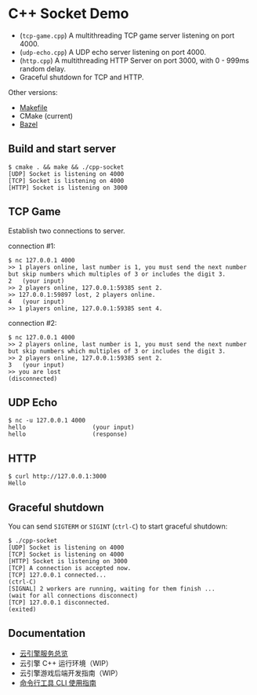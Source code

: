 # C++ Socket Demo

- (`tcp-game.cpp`) A multithreading TCP game server listening on port 4000.
- (`udp-echo.cpp`) A UDP echo server listening on port 4000.
- (`http.cpp`) A multithreading HTTP Server on port 3000, with 0 - 999ms random delay.
- Graceful shutdown for TCP and HTTP.

Other versions:

- [Makefile](https://github.com/leancloud/cpp-socket-demo)
- CMake (current)
- [Bazel](https://github.com/leancloud/cpp-socket-demo/tree/bazel)

## Build and start server

```
$ cmake . && make && ./cpp-socket
[UDP] Socket is listening on 4000
[TCP] Socket is listening on 4000
[HTTP] Socket is listening on 3000
```

## TCP Game

Establish two connections to server.

connection #1:

```
$ nc 127.0.0.1 4000
>> 1 players online, last number is 1, you must send the next number but skip numbers which multiples of 3 or includes the digit 3.
2   (your input)
>> 2 players online, 127.0.0.1:59385 sent 2.
>> 127.0.0.1:59897 lost, 2 players online.
4   (your input)
>> 1 players online, 127.0.0.1:59385 sent 4.
```

connection #2:

```
$ nc 127.0.0.1 4000
>> 2 players online, last number is 1, you must send the next number but skip numbers which multiples of 3 or includes the digit 3.
>> 2 players online, 127.0.0.1:59385 sent 2.
3   (your input)
>> you are lost
(disconnected)
```

## UDP Echo

```
$ nc -u 127.0.0.1 4000
hello                   (your input)
hello                   (response)
```

## HTTP

```
$ curl http://127.0.0.1:3000
Hello
```

## Graceful shutdown

You can send `SIGTERM` or `SIGINT` (`ctrl-C`) to start graceful shutdown:

```
$ ./cpp-socket
[UDP] Socket is listening on 4000
[TCP] Socket is listening on 4000
[HTTP] Socket is listening on 3000
[TCP] A connection is accepted now.
[TCP] 127.0.0.1 connected...
(ctrl-C)
[SIGNAL] 2 workers are running, waiting for them finish ...
(wait for all connections disconnect)
[TCP] 127.0.0.1 disconnected.
(exited)
```

## Documentation

- [云引擎服务总览](https://docs.leancloud.cn/sdk/engine/overview)
- 云引擎 C++ 运行环境（WIP）
- 云引擎游戏后端开发指南（WIP）
- [命令行工具 CLI 使用指南](https://docs.leancloud.cn/sdk/engine/cli/)
